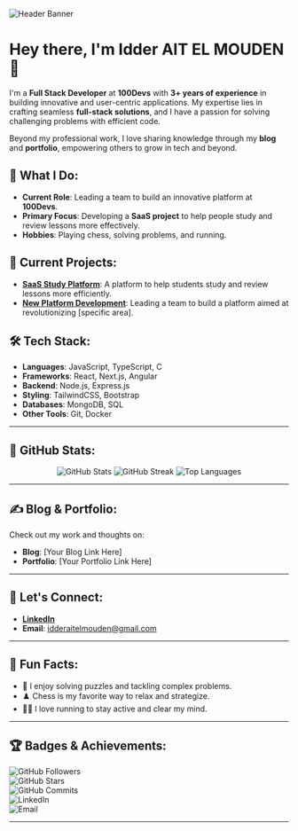 ![Header Banner](https://via.placeholder.com/1200x200.png?text=Idder+AIT+EL+MOUDEN+-+Full+Stack+Developer)

# Hey there, I'm Idder AIT EL MOUDEN 👋  

I'm a **Full Stack Developer** at **100Devs** with **3+ years of experience** in building innovative and user-centric applications. My expertise lies in crafting seamless **full-stack solutions**, and I have a passion for solving challenging problems with efficient code.  

Beyond my professional work, I love sharing knowledge through my **blog** and **portfolio**, empowering others to grow in tech and beyond.  

## 🌟 What I Do:  
- **Current Role**: Leading a team to build an innovative platform at **100Devs**.  
- **Primary Focus**: Developing a **SaaS project** to help people study and review lessons more effectively.  
- **Hobbies**: Playing chess, solving problems, and running.  

## 🚀 Current Projects:  
- [**SaaS Study Platform**](#): A platform to help students study and review lessons more efficiently.  
- [**New Platform Development**](#): Leading a team to build a platform aimed at revolutionizing [specific area].  

## 🛠️ Tech Stack:  
- **Languages**: JavaScript, TypeScript, C  
- **Frameworks**: React, Next.js, Angular  
- **Backend**: Node.js, Express.js  
- **Styling**: TailwindCSS, Bootstrap  
- **Databases**: MongoDB, SQL  
- **Other Tools**: Git, Docker  

---

## 🎯 GitHub Stats:  
<p align="center">
  <img src="https://github-readme-stats.vercel.app/api?username=IDDER29&show_icons=true&theme=radical" alt="GitHub Stats" />
  <img src="https://github-readme-streak-stats.herokuapp.com/?user=IDDER29&theme=radical" alt="GitHub Streak" />
  <img src="https://github-readme-stats.vercel.app/api/top-langs/?username=IDDER29&layout=compact&theme=radical" alt="Top Languages" />
</p>

---

## ✍️ Blog & Portfolio:  
Check out my work and thoughts on:  
- **Blog**: [Your Blog Link Here]  
- **Portfolio**: [Your Portfolio Link Here]  

---

## 💬 Let's Connect:  
- [**LinkedIn**](https://www.linkedin.com/in/idderaitelmouden/)  
- **Email**: [idderaitelmouden@gmail.com](mailto:idderaitelmouden@gmail.com)  

---

## 🎉 Fun Facts:  
- 🧩 I enjoy solving puzzles and tackling complex problems.  
- ♟️ Chess is my favorite way to relax and strategize.  
- 🏃‍♂️ I love running to stay active and clear my mind.  

---

## 🏆 Badges & Achievements:  
![GitHub Followers](https://img.shields.io/github/followers/IDDER29?label=Followers&style=social)  
![GitHub Stars](https://img.shields.io/github/stars/IDDER29?label=Stars&style=social)  
![GitHub Commits](https://img.shields.io/github/commit-activity/y/IDDER29?style=flat)  
![LinkedIn](https://img.shields.io/badge/LinkedIn-%2300A4FF?logo=linkedin&logoColor=white)  
![Email](https://img.shields.io/badge/Email-%23EA4335?logo=gmail&logoColor=white)  

---
